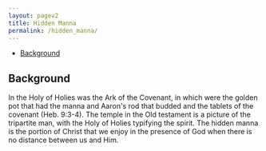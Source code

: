 ```yaml
---
layout: pagev2
title: Hidden Manna
permalink: /hidden_manna/
---
```

- [Background](#background)

## Background

In the Holy of Holies was the Ark of the Covenant, in which were the golden pot that had the manna and Aaron's rod that budded and the tablets of the covenant (Heb. 9:3-4). The temple in the Old testament is a picture of the tripartite man, with the Holy of Holies typifying the spirit. The hidden manna is the portion of Christ that we enjoy in the presence of God when there is no distance between us and Him. 
